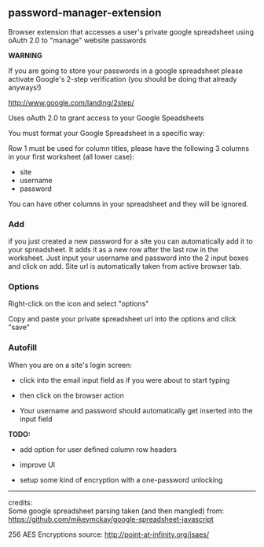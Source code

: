 password-manager-extension
--------------------------

Browser extension that accesses a user's private google spreadsheet using oAuth 2.0 to "manage" website passwords

**WARNING**

If you are going to store your passwords in a google spreadsheet please activate Google's 2-step verification (you should be doing that already anyways!)

http://www.google.com/landing/2step/

Uses oAuth 2.0 to grant access to your Google Speadsheets

You must format your Google Spreadsheet in a specific way:

  Row 1 must be used for column titles, please have the following 3 columns in your first worksheet (all lower case):
  * site
  * username
  * password

You can have other columns in your spreadsheet and they will be ignored.  

### Add

if you just created a new password for a site you can automatically add it to your spreadsheet.  It adds it as a new row after the last row in the worksheet.  Just input your username and password into the 2 input boxes and click on add.  Site url is automatically taken from active browser tab.


### Options

Right-click on the icon and select "options"

Copy and paste your private spreadsheet url into the options and click "save"

### Autofill

  When you are on a site's login screen:

  * click into the email input field as if you were about to start typing

  * then click on the browser action 

  * Your username and password should automatically get inserted into the input field

**TODO:**

* add option for user defined column row headers

* improve UI

* setup some kind of encryption with a one-password unlocking


----

credits:  
Some google spreadsheet parsing taken (and then mangled) from:  
https://github.com/mikeymckay/google-spreadsheet-javascript  
  
256 AES Encryptions source: http://point-at-infinity.org/jsaes/
